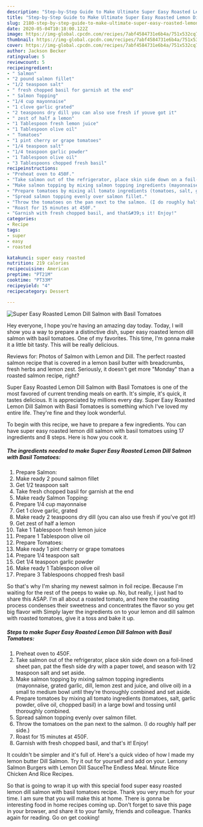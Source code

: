 ```yaml
---
description: "Step-by-Step Guide to Make Ultimate Super Easy Roasted Lemon Dill Salmon with Basil Tomatoes"
title: "Step-by-Step Guide to Make Ultimate Super Easy Roasted Lemon Dill Salmon with Basil Tomatoes"
slug: 2180-step-by-step-guide-to-make-ultimate-super-easy-roasted-lemon-dill-salmon-with-basil-tomatoes
date: 2020-05-04T10:18:00.122Z
image: https://img-global.cpcdn.com/recipes/7abf4584731e6b4a/751x532cq70/super-easy-roasted-lemon-dill-salmon-with-basil-tomatoes-recipe-main-photo.jpg
thumbnail: https://img-global.cpcdn.com/recipes/7abf4584731e6b4a/751x532cq70/super-easy-roasted-lemon-dill-salmon-with-basil-tomatoes-recipe-main-photo.jpg
cover: https://img-global.cpcdn.com/recipes/7abf4584731e6b4a/751x532cq70/super-easy-roasted-lemon-dill-salmon-with-basil-tomatoes-recipe-main-photo.jpg
author: Jackson Becker
ratingvalue: 5
reviewcount: 5
recipeingredient:
- " Salmon"
- "2 pound salmon fillet"
- "1/2 teaspoon salt"
- " fresh chopped basil for garnish at the end"
- " Salmon Topping"
- "1/4 cup mayonnaise"
- "1 clove garlic grated"
- "2 teaspoons dry dill you can also use fresh if youve got it"
- " zest of half a lemon"
- "1 Tablespoon fresh lemon juice"
- "1 Tablespoon olive oil"
- " Tomatoes"
- "1 pint cherry or grape tomatoes"
- "1/4 teaspoon salt"
- "1/4 teaspoon garlic powder"
- "1 Tablespoon olive oil"
- "3 Tablespoons chopped fresh basil"
recipeinstructions:
- "Preheat oven to 450F."
- "Take salmon out of the refrigerator, place skin side down on a foil-lined sheet pan, pat the flesh side dry with a paper towel, and season with 1/2 teaspoon salt and set aside."
- "Make salmon topping by mixing salmon topping ingredients (mayonnaise, grated garlic, dill, lemon zest and juice, and olive oil) in a small to medium bowl until they&#39;re thoroughly combined and set aside."
- "Prepare tomatoes by mixing all tomato ingredients (tomatoes, salt, garlic powder, olive oil, chopped basil) in a large bowl and tossing until thoroughly combined."
- "Spread salmon topping evenly over salmon fillet."
- "Throw the tomatoes on the pan next to the salmon. (I do roughly half per side.)"
- "Roast for 15 minutes at 450F."
- "Garnish with fresh chopped basil, and that&#39;s it! Enjoy!"
categories:
- Recipe
tags:
- super
- easy
- roasted

katakunci: super easy roasted 
nutrition: 219 calories
recipecuisine: American
preptime: "PT21M"
cooktime: "PT33M"
recipeyield: "4"
recipecategory: Dessert

---
```



![Super Easy Roasted Lemon Dill Salmon with Basil Tomatoes](https://img-global.cpcdn.com/recipes/7abf4584731e6b4a/751x532cq70/super-easy-roasted-lemon-dill-salmon-with-basil-tomatoes-recipe-main-photo.jpg)

Hey everyone, I hope you're having an amazing day today. Today, I will show you a way to prepare a distinctive dish, super easy roasted lemon dill salmon with basil tomatoes. One of my favorites. This time, I'm gonna make it a little bit tasty. This will be really delicious.

Reviews for: Photos of Salmon with Lemon and Dill. The perfect roasted salmon recipe that is covered in a lemon basil butter with breadcrumbs, fresh herbs and lemon zest. Seriously, it doesn&#39;t get more &#34;Monday&#34; than a roasted salmon recipe, right?

Super Easy Roasted Lemon Dill Salmon with Basil Tomatoes is one of the most favored of current trending meals on earth. It's simple, it's quick, it tastes delicious. It is appreciated by millions every day. Super Easy Roasted Lemon Dill Salmon with Basil Tomatoes is something which I've loved my entire life. They're fine and they look wonderful.


To begin with this recipe, we have to prepare a few ingredients. You can have super easy roasted lemon dill salmon with basil tomatoes using 17 ingredients and 8 steps. Here is how you cook it.

<!--inarticleads1-->

##### The ingredients needed to make Super Easy Roasted Lemon Dill Salmon with Basil Tomatoes:

1. Prepare  Salmon:
1. Make ready 2 pound salmon fillet
1. Get 1/2 teaspoon salt
1. Take  fresh chopped basil for garnish at the end
1. Make ready  Salmon Topping:
1. Prepare 1/4 cup mayonnaise
1. Get 1 clove garlic, grated
1. Make ready 2 teaspoons dry dill (you can also use fresh if you&#39;ve got it!)
1. Get  zest of half a lemon
1. Take 1 Tablespoon fresh lemon juice
1. Prepare 1 Tablespoon olive oil
1. Prepare  Tomatoes:
1. Make ready 1 pint cherry or grape tomatoes
1. Prepare 1/4 teaspoon salt
1. Get 1/4 teaspoon garlic powder
1. Make ready 1 Tablespoon olive oil
1. Prepare 3 Tablespoons chopped fresh basil


So that&#39;s why I&#39;m sharing my newest salmon in foil recipe. Because I&#39;m waiting for the rest of the peeps to wake up. No, but really, I just had to share this ASAP. I&#39;m all about a roasted tomato, and here the roasting process condenses their sweetness and concentrates the flavor so you get big flavor with Simply layer the ingredients on to your lemon and dill salmon with roasted tomatoes, give it a toss and bake it up. 

<!--inarticleads2-->

##### Steps to make Super Easy Roasted Lemon Dill Salmon with Basil Tomatoes:

1. Preheat oven to 450F.
1. Take salmon out of the refrigerator, place skin side down on a foil-lined sheet pan, pat the flesh side dry with a paper towel, and season with 1/2 teaspoon salt and set aside.
1. Make salmon topping by mixing salmon topping ingredients (mayonnaise, grated garlic, dill, lemon zest and juice, and olive oil) in a small to medium bowl until they&#39;re thoroughly combined and set aside.
1. Prepare tomatoes by mixing all tomato ingredients (tomatoes, salt, garlic powder, olive oil, chopped basil) in a large bowl and tossing until thoroughly combined.
1. Spread salmon topping evenly over salmon fillet.
1. Throw the tomatoes on the pan next to the salmon. (I do roughly half per side.)
1. Roast for 15 minutes at 450F.
1. Garnish with fresh chopped basil, and that&#39;s it! Enjoy!


It couldn&#39;t be simpler and it&#39;s full of. Here&#39;s a quick video of how I made my lemon butter Dill Salmon. Try it out for yourself and add on your. Lemony Salmon Burgers with Lemon Dill SauceThe Endless Meal. Minute Rice Chicken And Rice Recipes. 

So that is going to wrap it up with this special food super easy roasted lemon dill salmon with basil tomatoes recipe. Thank you very much for your time. I am sure that you will make this at home. There is gonna be interesting food in home recipes coming up. Don't forget to save this page in your browser, and share it to your family, friends and colleague. Thanks again for reading. Go on get cooking!
